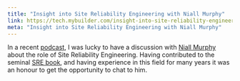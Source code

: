 ```yaml
---
title: "Insight into Site Reliability Engineering with Niall Murphy"
link: https://tech.mybuilder.com/insight-into-site-reliability-engineering-with-niall-murphy/
meta: "Insight into Site Reliability Engineering with Niall Murphy"
---
```


In a recent [podcast](http://threedevsandamaybe.com/site-reliability-engineering-with-niall-murphy/), I was lucky to have a discussion with [Niall Murphy](https://twitter.com/niallm) about the role of Site Reliability Engineering.
Having contributed to the seminal [SRE book](https://landing.google.com/sre/book.html), and having experience in this field for many years it was an honour to get the opportunity to chat to him.
<!--more-->
